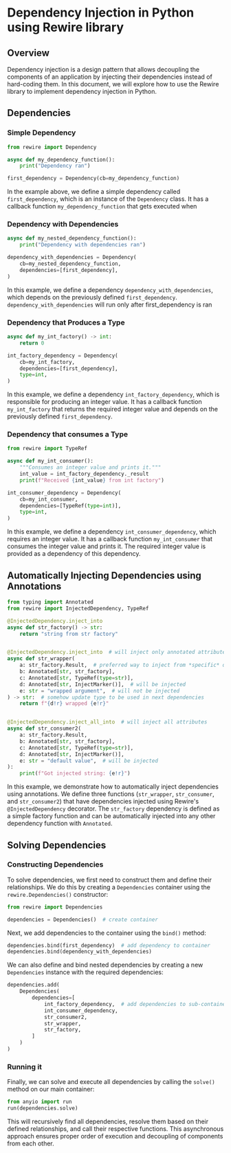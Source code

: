 # Dependency Injection in Python using Rewire library

## Overview

Dependency injection is a design pattern that allows decoupling the components of an application by injecting their dependencies instead of hard-coding them. In this document, we will explore how to use
the Rewire library to implement dependency injection in Python.

## Dependencies

### Simple Dependency

```python
from rewire import Dependency

async def my_dependency_function():
    print("Dependency ran")

first_dependency = Dependency(cb=my_dependency_function)
```

In the example above, we define a simple dependency called `first_dependency`, which is an instance of the `Dependency` class. It has a callback function `my_dependency_function` that gets executed when

### Dependency with Dependencies

```python
async def my_nested_dependency_function():
    print("Dependency with dependencies ran")

dependency_with_dependencies = Dependency(
    cb=my_nested_dependency_function, 
    dependencies=[first_dependency],
)
```

In this example, we define a dependency `dependency_with_dependencies`, which depends on the previously defined `first_dependency`. `dependency_with_dependencies` will run only after first_dependency is ran

### Dependency that Produces a Type

```python
async def my_int_factory() -> int:
    return 0

int_factory_dependency = Dependency(
    cb=my_int_factory,
    dependencies=[first_dependency],
    type=int,
)
```

In this example, we define a dependency `int_factory_dependency`, which is responsible for producing an integer value. It has a callback function `my_int_factory` that returns the required integer value and depends on the previously defined `first_dependency`.

### Dependency that consumes a Type

```python
from rewire import TypeRef

async def my_int_consumer():
    """Consumes an integer value and prints it."""
    int_value = int_factory_dependency._result
    print(f"Received {int_value} from int factory")

int_consumer_dependency = Dependency(
    cb=my_int_consumer,
    dependencies=[TypeRef(type=int)],
    type=int,
)
```

In this example, we define a dependency `int_consumer_dependency`, which requires an integer value. It has a callback function `my_int_consumer` that consumes the integer value and prints it. The required integer value is provided as a dependency of this dependency.

## Automatically Injecting Dependencies using Annotations

```python
from typing import Annotated
from rewire import InjectedDependency, TypeRef

@InjectedDependency.inject_into
async def str_factory() -> str:
    return "string from str factory"


@InjectedDependency.inject_into  # will inject only annotated attributes
async def str_wrapper(
    a: str_factory.Result,  # preferred way to inject from *specific* dependency (best type check)
    b: Annotated[str, str_factory],
    c: Annotated[str, TypeRef(type=str)],
    d: Annotated[str, InjectMarker()],  # will be injected
    e: str = "wrapped argument",  # will not be injected
) -> str:  # somehow update type to be used in next dependencies
    return f"{d!r} wrapped {e!r}"


@InjectedDependency.inject_all_into  # will inject all attributes
async def str_consumer2(
    a: str_factory.Result,
    b: Annotated[str, str_factory],
    c: Annotated[str, TypeRef(type=str)],
    d: Annotated[str, InjectMarker()],
    e: str = "default value",  # will be injected
):
    print(f"Got injected string: {e!r}")

```

In this example, we demonstrate how to automatically inject dependencies using annotations. We define three functions (`str_wrapper`, `str_consumer`, and `str_consumer2`) that have dependencies injected
using Rewire's `@InjectedDependency` decorator. The `str_factory` dependency is defined as a simple factory function and can be automatically injected into any other dependency function with `Annotated`.

## Solving Dependencies

### Constructing Dependencies

To solve dependencies, we first need to construct them and define their relationships. We do this by creating a `Dependencies` container using the `rewire.Dependencies()` constructor:

```python
from rewire import Dependencies

dependencies = Dependencies()  # create container
```

Next, we add dependencies to the container using the `bind()` method:

```python
dependencies.bind(first_dependency)  # add dependency to container
dependencies.bind(dependency_with_dependencies)
```

We can also define and bind nested dependencies by creating a new `Dependencies` instance with the required dependencies:

```python
dependencies.add(
    Dependencies(
        dependencies=[
            int_factory_dependency,  # add dependencies to sub-container
            int_consumer_dependency,
            str_consumer2,
            str_wrapper,
            str_factory,
        ]
    )
)
```

### Running it

Finally, we can solve and execute all dependencies by calling the `solve()` method on our main container:

```python
from anyio import run
run(dependencies.solve)
```

This will recursively find all dependencies, resolve them based on their defined relationships, and call their respective functions. This asynchronous approach ensures proper order of execution and decoupling of components from each other.
